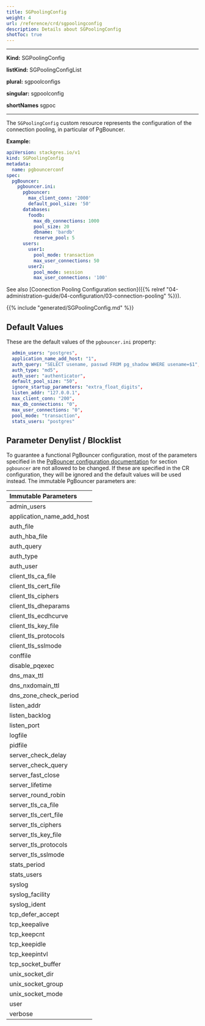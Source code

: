 ```yaml
---
title: SGPoolingConfig
weight: 4
url: /reference/crd/sgpoolingconfig
description: Details about SGPoolingConfig
shotToc: true
---
```


___

**Kind:** SGPoolingConfig

**listKind:** SGPoolingConfigList

**plural:** sgpoolconfigs

**singular:** sgpoolconfig

**shortNames** sgpoc
___

The `SGPoolingConfig` custom resource represents the configuration of the connection pooling, in particular of PgBouncer.

**Example:**

```yaml
apiVersion: stackgres.io/v1
kind: SGPoolingConfig
metadata:
  name: pgbouncerconf
spec:
  pgBouncer:
    pgbouncer.ini:
      pgbouncer:
        max_client_conn: '2000'
        default_pool_size: '50'
      databases:
        foodb:
          max_db_connections: 1000
          pool_size: 20
          dbname: 'bardb'
          reserve_pool: 5
      users:
        user1:
          pool_mode: transaction
          max_user_connections: 50
        user2:
          pool_mode: session
          max_user_connections: '100'
```

See also [Coonection Pooling Configuration section]({{%  relref "04-administration-guide/04-configuration/03-connection-pooling" %}}).

{{% include "generated/SGPoolingConfig.md" %}}

## Default Values

These are the default values of the `pgbouncer.ini` property:

```yaml
  admin_users: "postgres",
  application_name_add_host: "1",
  auth_query: "SELECT usename, passwd FROM pg_shadow WHERE usename=$1",
  auth_type: "md5",
  auth_user: "authenticator",
  default_pool_size: "50",
  ignore_startup_parameters: "extra_float_digits",
  listen_addr: "127.0.0.1",
  max_client_conn: "200",
  max_db_connections: "0",
  max_user_connections: "0",
  pool_mode: "transaction",
  stats_users: "postgres"
```

## Parameter Denylist / Blocklist

To guarantee a functional PgBouncer configuration, most of the parameters specified in the [PgBouncer configuration documentation](https://www.pgbouncer.org/config.html#generic-settings) for section `pgbouncer` are not allowed to be changed.
If these are specified in the CR configuration, they will be ignored and the default values will be used instead.
The immutable PgBouncer parameters are:

| Immutable Parameters       |
|:---------------------------|
| admin_users                |
| application_name_add_host  |
| auth_file                  |
| auth_hba_file              |
| auth_query                 |
| auth_type                  |
| auth_user                  |
| client_tls_ca_file         |
| client_tls_cert_file       |
| client_tls_ciphers         |
| client_tls_dheparams       |
| client_tls_ecdhcurve       |
| client_tls_key_file        |
| client_tls_protocols       |
| client_tls_sslmode         |
| conffile                   |
| disable_pqexec             |
| dns_max_ttl                |
| dns_nxdomain_ttl           |
| dns_zone_check_period      |
| listen_addr                |
| listen_backlog             |
| listen_port                |
| logfile                    |
| pidfile                    |
| server_check_delay         |
| server_check_query         |
| server_fast_close          |
| server_lifetime            |
| server_round_robin         |
| server_tls_ca_file         |
| server_tls_cert_file       |
| server_tls_ciphers         |
| server_tls_key_file        |
| server_tls_protocols       |
| server_tls_sslmode         |
| stats_period               |
| stats_users                |
| syslog                     |
| syslog_facility            |
| syslog_ident               |
| tcp_defer_accept           |
| tcp_keepalive              |
| tcp_keepcnt                |
| tcp_keepidle               |
| tcp_keepintvl              |
| tcp_socket_buffer          |
| unix_socket_dir            |
| unix_socket_group          |
| unix_socket_mode           |
| user                       |
| verbose                    |

